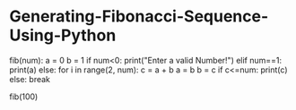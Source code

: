 # Generating-Fibonacci-Sequence-Using-Python

fib(num):
  a = 0
  b = 1
  if num<0:
    print("Enter a valid Number!")
  elif num==1:
    print(a)
  else:
    for i in range(2, num):
      c = a + b
      a = b 
      b = c
      if c<=num:
        print(c)
      else:
        break

fib(100)










